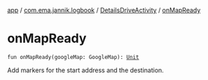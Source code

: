[app](../../index.md) / [com.ema.jannik.logbook](../index.md) / [DetailsDriveActivity](index.md) / [onMapReady](./on-map-ready.md)

# onMapReady

`fun onMapReady(googleMap: GoogleMap): `[`Unit`](https://kotlinlang.org/api/latest/jvm/stdlib/kotlin/-unit/index.html)

Add markers for the start address and the destination.

